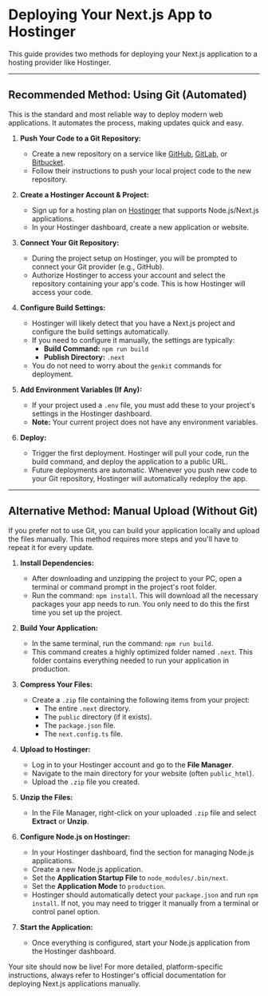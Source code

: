 # Deploying Your Next.js App to Hostinger

This guide provides two methods for deploying your Next.js application to a hosting provider like Hostinger.

---

## Recommended Method: Using Git (Automated)

This is the standard and most reliable way to deploy modern web applications. It automates the process, making updates quick and easy.

1.  **Push Your Code to a Git Repository:**
    *   Create a new repository on a service like [GitHub](https://github.com/), [GitLab](https://gitlab.com/), or [Bitbucket](https://bitbucket.org/).
    *   Follow their instructions to push your local project code to the new repository.

2.  **Create a Hostinger Account & Project:**
    *   Sign up for a hosting plan on [Hostinger](https://www.hostinger.com/) that supports Node.js/Next.js applications.
    *   In your Hostinger dashboard, create a new application or website.

3.  **Connect Your Git Repository:**
    *   During the project setup on Hostinger, you will be prompted to connect your Git provider (e.g., GitHub).
    *   Authorize Hostinger to access your account and select the repository containing your app's code. This is how Hostinger will access your code.

4.  **Configure Build Settings:**
    *   Hostinger will likely detect that you have a Next.js project and configure the build settings automatically.
    *   If you need to configure it manually, the settings are typically:
        *   **Build Command:** `npm run build`
        *   **Publish Directory:** `.next`
    *   You do not need to worry about the `genkit` commands for deployment.

5.  **Add Environment Variables (If Any):**
    *   If your project used a `.env` file, you must add these to your project's settings in the Hostinger dashboard.
    *   **Note:** Your current project does not have any environment variables.

6.  **Deploy:**
    *   Trigger the first deployment. Hostinger will pull your code, run the build command, and deploy the application to a public URL.
    *   Future deployments are automatic. Whenever you push new code to your Git repository, Hostinger will automatically redeploy the app.

---

## Alternative Method: Manual Upload (Without Git)

If you prefer not to use Git, you can build your application locally and upload the files manually. This method requires more steps and you'll have to repeat it for every update.

1.  **Install Dependencies:**
    *   After downloading and unzipping the project to your PC, open a terminal or command prompt in the project's root folder.
    *   Run the command: `npm install`. This will download all the necessary packages your app needs to run. You only need to do this the first time you set up the project.

2.  **Build Your Application:**
    *   In the same terminal, run the command: `npm run build`.
    *   This command creates a highly optimized folder named `.next`. This folder contains everything needed to run your application in production.

3.  **Compress Your Files:**
    *   Create a `.zip` file containing the following items from your project:
        *   The entire `.next` directory.
        *   The `public` directory (if it exists).
        *   The `package.json` file.
        *   The `next.config.ts` file.

4.  **Upload to Hostinger:**
    *   Log in to your Hostinger account and go to the **File Manager**.
    *   Navigate to the main directory for your website (often `public_html`).
    *   Upload the `.zip` file you created.

5.  **Unzip the Files:**
    *   In the File Manager, right-click on your uploaded `.zip` file and select **Extract** or **Unzip**.

6.  **Configure Node.js on Hostinger:**
    *   In your Hostinger dashboard, find the section for managing Node.js applications.
    *   Create a new Node.js application.
    *   Set the **Application Startup File** to `node_modules/.bin/next`.
    *   Set the **Application Mode** to `production`.
    *   Hostinger should automatically detect your `package.json` and run `npm install`. If not, you may need to trigger it manually from a terminal or control panel option.

7.  **Start the Application:**
    *   Once everything is configured, start your Node.js application from the Hostinger dashboard.

Your site should now be live! For more detailed, platform-specific instructions, always refer to Hostinger's official documentation for deploying Next.js applications manually.
